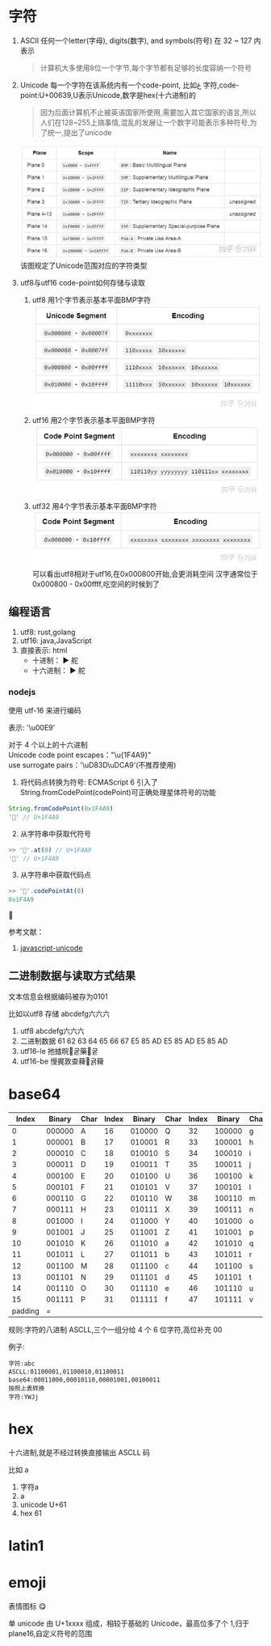 # 字符

1. ASCII 任何一个letter(字母), digits(数字), and symbols(符号) 在 32 ~ 127 内表示
   > 计算机大多使用8位一个字节,每个字节都有足够的长度容纳一个符号

2. Unicode 每一个字符在该系统内有一个code-point,
   比如ع 字符,code-point:U+00639,U表示Unicode,数字是hex(十六进制)的
   > 因为后面计算机不止被英语国家所使用,需要加入其它国家的语言,所以人们在128~255上搞事情,混乱的发展让一个数字可能表示多种符号,为了统一,提出了unicode  

   ![字符平面](./字符/plane.jpg)
   该图规定了Unicode范围对应的字符类型

3. utf8与utf16 code-point如何存储与读取
   1. utf8 用1个字节表示基本平面BMP字符
   ![utf8](./字符/utf8.jpg)
   1. utf16 用2个字节表示基本平面BMP字符
   ![utf16](./字符/utf16.jpg)
   3. utf32 用4个字节表示基本平面BMP字符
   ![utf32](./字符/utf32.jpg)
   可以看出utf8相对于utf16,在0x000800开始,会更消耗空间
   汉字通常位于 0x000800 - 0x00ffff,吃空间的时候到了

## 编程语言

1. utf8: rust,golang
2. utf16: java,JavaScript
3. 直接表示: html
   - 十进制： &#9658; &#33333;
   - 十六进制： &#x25ba; &#x8235;

### nodejs

使用 utf-16 来进行编码

表示:
'\u00E9'

对于 4 个以上的十六进制  
Unicode code point escapes："\u{1F4A9}"  
use surrogate pairs：'\uD83D\uDCA9'(不推荐使用)

1. 将代码点转换为符号:
   ECMAScript 6 引入了 String.fromCodePoint(codePoint)可正确处理星体符号的功能

```js
String.fromCodePoint(0x1F4A9)
'💩' // U+1F4A9
```

2. 从字符串中获取代符号

```js
>> '💩'.at(0) // U+1F4A9
'💩' // U+1F4A9
```

3. 从字符串中获取代码点

```js
>> '💩'.codePointAt(0)
0x1F4A9
```

&#x1F4A9;

参考文献：

1. [javascript-unicode](https://mathiasbynens.be/notes/javascript-unicode)

## 二进制数据与读取方式结果

文本信息会根据编码被存为0101

比如以utf8 存储 abcdefg六六六

1. utf8
abcdefg六六六
2. 二进制数据
61 62 63 64 65 66 67 E5 85 AD E5 85 AD E5 85 AD
3. utf16-le
扡摣晥궅藥궅
4. utf16-be
慢捤敦查薭귥薭

# base64

| Index   | Binary | Char | Index | Binary | Char | Index | Binary | Char | Index | Binary | Char |
| ------- | ------ | ---- | ----- | ------ | ---- | ----- | ------ | ---- | ----- | ------ | ---- |
| 0       | 000000 | A    | 16    | 010000 | Q    | 32    | 100000 | g    | 48    | 110000 | w    |
| 1       | 000001 | B    | 17    | 010001 | R    | 33    | 100001 | h    | 49    | 110001 | x    |
| 2       | 000010 | C    | 18    | 010010 | S    | 34    | 100010 | i    | 50    | 110010 | y    |
| 3       | 000011 | D    | 19    | 010011 | T    | 35    | 100011 | j    | 51    | 110011 | z    |
| 4       | 000100 | E    | 20    | 010100 | U    | 36    | 100100 | k    | 52    | 110100 | 0    |
| 5       | 000101 | F    | 21    | 010101 | V    | 37    | 100101 | l    | 53    | 110101 | 1    |
| 6       | 000110 | G    | 22    | 010110 | W    | 38    | 100110 | m    | 54    | 110110 | 2    |
| 7       | 000111 | H    | 23    | 010111 | X    | 39    | 100111 | n    | 55    | 110111 | 3    |
| 8       | 001000 | I    | 24    | 011000 | Y    | 40    | 101000 | o    | 56    | 111000 | 4    |
| 9       | 001001 | J    | 25    | 011001 | Z    | 41    | 101001 | p    | 57    | 111001 | 5    |
| 10      | 001010 | K    | 26    | 011010 | a    | 42    | 101010 | q    | 58    | 111010 | 6    |
| 11      | 001011 | L    | 27    | 011011 | b    | 43    | 101011 | r    | 59    | 111011 | 7    |
| 12      | 001100 | M    | 28    | 011100 | c    | 44    | 101100 | s    | 60    | 111100 | 8    |
| 13      | 001101 | N    | 29    | 011101 | d    | 45    | 101101 | t    | 61    | 111101 | 9    |
| 14      | 001110 | O    | 30    | 011110 | e    | 46    | 101110 | u    | 62    | 111110 | +    |
| 15      | 001111 | P    | 31    | 011111 | f    | 47    | 101111 | v    | 63    | 111111 | /    |
| padding | =      |

规则:字符的八进制 ASCLL,三个一组分给 4 个 6 位字符,高位补充 00

例子:

```
字符:abc
ASCLL:01100001,01100010,01100011
base64:00011000,00010110,00001001,00100011
按照上表转换
字符:YWJj
```

# hex

十六进制,就是不经过转换直接输出 ASCLL 码

比如 a

1. 字符a
2. &#x61;
3. unicode U+61
4. hex 61

# latin1

# emoji

表情图标 😋

单 unicode 由 U+1xxxx 组成，相较于基础的 Unicode，最高位多了个 1,归于plane16,自定义符号的范围
